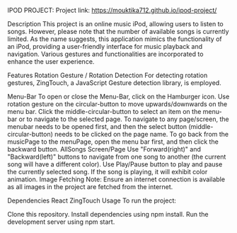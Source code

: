 IPOD PROJECT:
Project link: https://mouktika712.github.io/ipod-project/

Description
This project is an online music iPod, allowing users to listen to songs. However, please note that the number of available songs is currently limited. As the name suggests, this application mimics the functionality of an iPod, providing a user-friendly interface for music playback and navigation. Various gestures and functionalities are incorporated to enhance the user experience.

Features
Rotation Gesture / Rotation Detection
For detecting rotation gestures, ZingTouch, a JavaScript Gesture detection library, is employed.

Menu-Bar
To open or close the Menu-Bar, click on the Hamburger icon.
Use rotation gesture on the circular-button to move upwards/downwards on the menu bar.
Click the middle-circular-button to select an item on the menu-bar or to navigate to the selected page.
To navigate to any page/screen, the menubar needs to be opened first, and then the select button (middle-circular-button) needs to be clicked on the page name.
To go back from the musicPage to the menuPage, open the menu bar first, and then click the backward button.
AllSongs Screen/Page
Use "Forward(right)" and "Backward(left)" buttons to navigate from one song to another (the current song will have a different color).
Use Play/Pause button to play and pause the currently selected song.
If the song is playing, it will exhibit color animation.
Image Fetching
Note: Ensure an internet connection is available as all images in the project are fetched from the internet.

Dependencies
React
ZingTouch
Usage
To run the project:

Clone this repository.
Install dependencies using npm install.
Run the development server using npm start.
